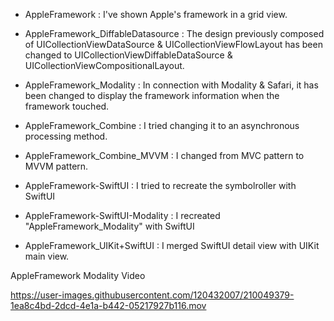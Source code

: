 

- AppleFramework : 
I've shown Apple's framework in a grid view.

  
- AppleFramework_DiffableDatasource : 
The design previously composed of UICollectionViewDataSource & UICollectionViewFlowLayout has been changed to UICollectionViewDiffableDataSource & UICollectionViewCompositionalLayout.

 
- AppleFramework_Modality :
In connection with Modality & Safari, it has been changed to display the framework information when the framework touched.


- AppleFramework_Combine :
I tried changing it to an asynchronous processing method.


- AppleFramework_Combine_MVVM :
I changed from MVC pattern to MVVM pattern.

- AppleFramework-SwiftUI :
I tried to recreate the symbolroller with SwiftUI

- AppleFramework-SwiftUI-Modality :
I recreated "AppleFramework_Modality" with SwiftUI

- AppleFramework_UIKit+SwiftUI : 
I merged SwiftUI detail view with UIKit main view.

AppleFramework Modality Video



https://user-images.githubusercontent.com/120432007/210049379-1ea8c4bd-2dcd-4e1a-b442-05217927b116.mov

